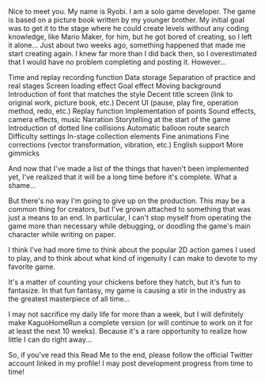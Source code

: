 Nice to meet you. My name is Ryobi. I am a solo game developer.
The game is based on a picture book written by my younger brother. My initial goal was to get it to the stage where he could create levels without any coding knowledge, like Mario Maker, for him, but he got bored of creating, so I left it alone...
Just about two weeks ago, something happened that made me start creating again. I knew far more than I did back then, so I overestimated that I would have no problem completing and posting it. However...

Time and replay recording function Data storage
Separation of practice and real stages
Screen loading effect
Goal effect
Moving background
Introduction of font that matches the style
Decent title screen (link to original work, picture book, etc.)
Decent UI (pause, play fire, operation method, redo, etc.)
Replay function
Implementation of points
Sound effects, camera effects, music
Narration
Storytelling at the start of the game
Introduction of dotted line collisions
Automatic balloon route search
Difficulty settings
In-stage collection elements
Fine animations
Fine corrections (vector transformation, vibration, etc.)
English support
More gimmicks

And now that I've made a list of the things that haven't been implemented yet, I've realized that it will be a long time before it's complete. What a shame...

But there's no way I'm going to give up on the production. This may be a common thing for creators, but I've grown attached to something that was just a means to an end.
In particular, I can't stop myself from operating the game more than necessary while debugging, or doodling the game's main character while writing on paper.

I think I've had more time to think about the popular 2D action games I used to play, and to think about what kind of ingenuity I can make to devote to my favorite game.

It's a matter of counting your chickens before they hatch, but it's fun to fantasize. In that fun fantasy, my game is causing a stir in the industry as the greatest masterpiece of all time...

I may not sacrifice my daily life for more than a week, but I will definitely make KaguoHomeRun a complete version (or will continue to work on it for at least the next 10 weeks).
Because it's a rare opportunity to realize how little I can do right away...

So, if you've read this Read Me to the end, please follow the official Twitter account linked in my profile! I may post development progress from time to time!
